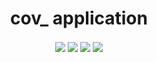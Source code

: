<p align="center">
    <p align="center">
        <p align="center">
            <h1 align="center"><b>cov_ application </b></h1>
        </p>
        <p align="center">
            <a align="center">
                <img align="center" src="https://img.shields.io/badge/bash-907ad6?&style=for-the-badge&logo=gnu-bash&logoColor=white"/>
            </a>
            <a align="center">
                <img align="center" src="https://img.shields.io/badge/react-e3d7ff?&style=for-the-badge&logo=react&logoColor=white"/>
            </a>
            <a align="center">
                <img align="center" src="https://img.shields.io/badge/axios-ffc6ff?&style=for-the-badge&logo=mongodb&logoColor=white"/>
            </a>
            <a align="center">
                <img align="center" src="https://img.shields.io/badge/javascript-c5fe57?&style=for-the-badge&logo=javascript&logoColor=white"/>
            </a>
        </p>
    </p>
</p>
